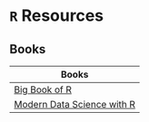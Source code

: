 # `R` Resources

Books
---
| Books                                                                                             |
|---------------------------------------------------------------------------------------------------|
| [Big Book of R](https://www.bigbookofr.com/)                                                      |
| [Modern Data Science with R](https://mdsr-book.github.io/mdsr2e/)                                 |

